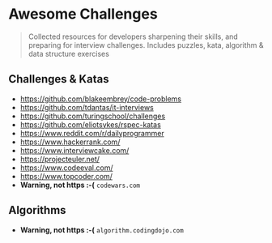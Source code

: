 # Awesome Challenges

> Collected resources for developers sharpening their skills, and preparing for interview challenges. Includes puzzles, kata, algorithm & data structure exercises

## Challenges & Katas

- https://github.com/blakeembrey/code-problems
- https://github.com/tdantas/it-interviews
- https://github.com/turingschool/challenges
- https://github.com/eliotsykes/rspec-katas
- https://www.reddit.com/r/dailyprogrammer
- https://www.hackerrank.com/
- https://www.interviewcake.com/
- https://projecteuler.net/
- https://www.codeeval.com/
- https://www.topcoder.com/
- **Warning, not https :-(** `codewars.com`

## Algorithms

- **Warning, not https :-(** `algorithm.codingdojo.com`
